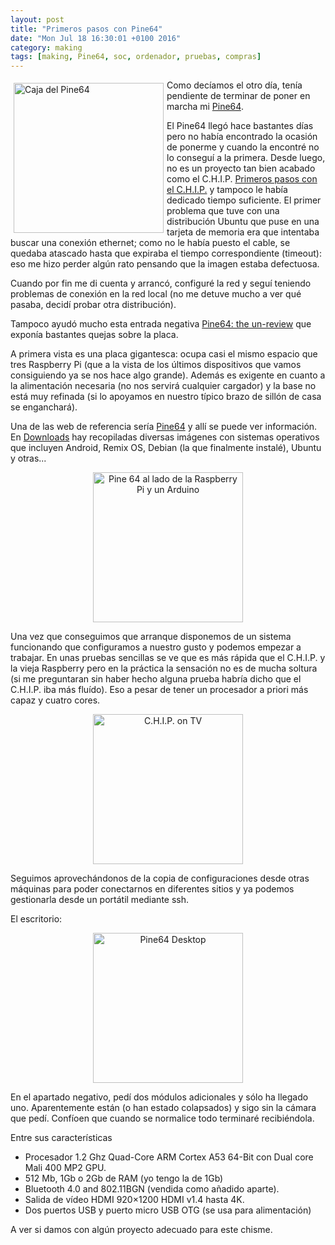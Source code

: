 ```yaml
---
layout: post
title: "Primeros pasos con Pine64"
date: "Mon Jul 18 16:30:01 +0100 2016"
category: making
tags: [making, Pine64, soc, ordenador, pruebas, compras]
---
```






<a href="https://www.instagram.com/p/BEvzAYGQB5g/" title="Caja del Pine64"><img src="https://scontent-mad1-1.cdninstagram.com/t51.2885-15/e35/12976346_479978868864256_1204108015_n.jpg" width="240"  alt="Caja del Pine64" style="float:left; margin:5px"></a>
Como decíamos el otro día, tenía pendiente de terminar de poner en marcha mi 
 [Pine64](https://www.kickstarter.com/projects/pine64/pine-a64-first-15-64-bit-single-board-super-comput).

El Pine64 llegó hace bastantes días pero no había encontrado la ocasión de ponerme y cuando la encontré no lo conseguí a la primera. 
Desde luego, no es un proyecto tan bien acabado como el C.H.I.P. [Primeros pasos con el C.H.I.P.](http://fernand0.github.io/Primeros-Pasos-Con-Chip/) y tampoco le había dedicado tiempo suficiente. 
El primer problema que tuve con una distribución Ubuntu que puse en una tarjeta de memoria era que intentaba buscar una conexión ethernet; como no le había puesto el cable, se quedaba atascado hasta que expiraba el tiempo correspondiente (timeout): eso me hizo perder algún rato pensando que la imagen estaba defectuosa.

Cuando por fin me di cuenta y arrancó, configuré la red y seguí teniendo problemas de conexión en la red local (no me detuve mucho a ver qué pasaba, decidí probar otra distribución).

Tampoco ayudó mucho esta entrada negativa [Pine64: the un-review](http://hackaday.com/2016/04/21/pine64-the-un-review/) que exponía bastantes quejas sobre la placa.

A primera vista es una placa gigantesca: ocupa casi el mismo espacio que tres Raspberry Pi (que a la vista de los últimos dispositivos que vamos consiguiendo ya se nos hace algo grande). Además es exigente en cuanto a la alimentación necesaria (no nos servirá cualquier cargador) y la base no está muy refinada (si lo apoyamos en nuestro típico brazo de sillón de casa se enganchará).

Una de las web de referencia sería [Pine64](http://pine64.com/) y allí se puede ver información. En [Downloads](https://www.pine64.pro/downloads/) hay recopiladas diversas imágenes con sistemas operativos que incluyen Android, Remix OS, Debian (la que finalmente instalé), Ubuntu y otras...

<div align="center">
<a href="https://www.instagram.com/p/BEwdAQfQBwe/" title="Pine 64 al lado de la Raspberry Pi y un Arduino"><img src="https://scontent-mad1-1.cdninstagram.com/t51.2885-15/e35/13092485_1034695456607883_1632372728_n.jpg" width="240"  alt="Pine 64 al lado de la Raspberry Pi y un Arduino" style="float:center"></a>
</div>

Una vez que conseguimos que arranque disponemos de un sistema funcionando que configuramos a nuestro gusto y podemos empezar a trabajar. En unas pruebas sencillas se ve que es más rápida que el C.H.I.P. y la vieja Raspberry pero en la práctica la sensación no es de mucha soltura (si me preguntaran sin haber hecho alguna prueba habría dicho que el C.H.I.P. iba más fluído). Eso a pesar de tener un procesador a priori más capaz y cuatro cores.

<div align="center">
<a href="https://www.instagram.com/p/BHosUwahC0X/" title="C.H.I.P. on TV"><img src="https://scontent.cdninstagram.com/t51.2885-15/e35/13597543_1770971849782604_173704173_n.jpg" width="240"  alt="C.H.I.P. on TV" style="float:center"></a>
</div>

Seguimos aprovechándonos de la copia de configuraciones desde otras máquinas para poder conectarnos en diferentes sitios y ya podemos gestionarla desde un portátil mediante ssh.

El escritorio:

<div align="center">
<a href="https://www.instagram.com/p/BH7kQKxhHF5/" title="Pine64 Desktop"><img src="https://scontent-mad1-1.cdninstagram.com/t51.2885-15/e35/13768135_272046513171356_894672650_n.jpg" width="240"  alt="Pine64 Desktop" style="float:center"></a>
</div>

En el apartado negativo, pedí dos módulos adicionales y sólo ha llegado uno. Aparentemente están (o han estado colapsados) y sigo sin la cámara que pedí. Confíoen que cuando se normalice todo terminaré recibiéndola.

Entre sus características 

* Procesador 1.2 Ghz Quad-Core ARM Cortex A53 64-Bit con Dual core Mali 400 MP2 GPU.
* 512 Mb, 1Gb o 2Gb de RAM (yo tengo la de 1Gb)
* Bluetooth 4.0 and 802.11BGN (vendida como añadido aparte).
* Salida de vídeo HDMI 920×1200 HDMI v1.4 hasta 4K.
* Dos puertos USB y puerto micro USB OTG (se usa para alimentación)

A ver si damos con algún proyecto adecuado para este chisme.
